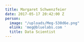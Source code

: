 ```yaml
---
title: Margaret Schwenzfeier
date: 2017-05-17 20:42:00 Z
person:
  image: "/uploads/Meg-530d6e.png"
  elink: 'meg@bluelabs.com '
  title: Data Scientist
---
```


